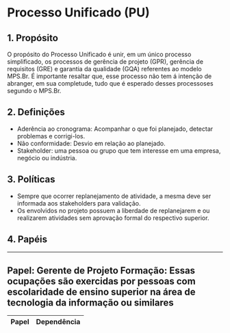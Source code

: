 # Processo Unificado (PU)

## 1. Propósito

O propósito do Processo Unificado é unir, em um único processo simplificado, os processos de gerência de projeto (GPR), 
gerência de requisitos (GRE) e garantia da qualidade (GQA) referentes ao modelo MPS.Br. É importante resaltar que, esse processo 
não tem á intenção de abranger, em sua completude, tudo que é esperado desses processoses segundo o MPS.Br.

## 2. Definições

* Aderência ao cronograma: Acompanhar o que foi planejado, detectar problemas e corrigi-los.
* Não conformidade: Desvio em relação ao planejado.
* Stakeholder: uma pessoa ou grupo que tem interesse em uma empresa, negócio ou indústria.

## 3. Políticas

* Sempre que ocorrer replanejamento de atividade, a mesma deve ser informada aos stakeholders para validação.
* Os envolvidos no projeto possuem a liberdade de replanejarem e ou realizarem atividades sem aprovação formal
do respectivo superior.

## 4. Papéis

---
Papel: Gerente de Projeto
Formação: Essas ocupações são exercidas por pessoas com escolaridade de ensino superior 
na área de tecnologia da informação ou similares
---

| Papel | Dependência |
|:---------------:|:-----------:|

